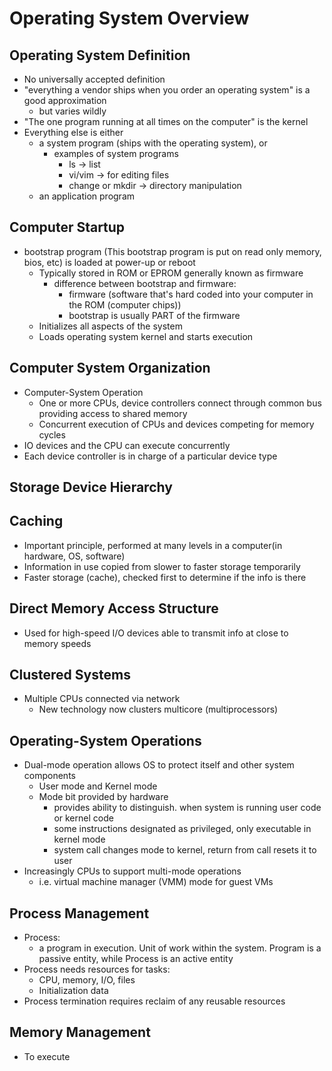 # Operating System Overview
## Operating System Definition
- No universally accepted definition
- "everything a vendor ships when you order an operating system" is a good approximation
	- but varies wildly
- "The one program running at all times on the computer" is the kernel
- Everything else is either
	- a system program (ships with the operating system), or
		- examples of system programs
			- ls -> list
			- vi/vim -> for editing files
			- change or mkdir -> directory manipulation
	- an application program
## Computer Startup
- bootstrap program (This bootstrap program is put on read only memory, bios, etc) is loaded at power-up or reboot 
	- Typically stored in ROM or EPROM generally known as firmware
		- difference between bootstrap and firmware: 
			- firmware (software that's hard coded into your computer in the ROM (computer chips))
			- bootstrap is usually PART of the firmware
	- Initializes all aspects of the system
	- Loads operating system kernel and starts execution
## Computer System Organization
- Computer-System Operation
	- One or more CPUs, device controllers connect through common bus providing access to shared memory
	- Concurrent execution of CPUs and devices competing for memory cycles
- IO devices and the CPU can execute concurrently
- Each device controller is in charge of a particular device type
## Storage Device Hierarchy
## Caching
- Important principle, performed at many levels in a computer(in hardware, OS, software)
- Information in use copied from slower to faster storage temporarily
- Faster storage (cache), checked first to determine if the info is there
## Direct Memory Access Structure
- Used for high-speed I/O devices able to transmit info at close to memory speeds
## Clustered Systems
- Multiple CPUs connected via network
	- New technology now clusters multicore (multiprocessors)
## Operating-System Operations
- Dual-mode operation allows OS to protect itself and other system components
	- User mode and Kernel mode
	- Mode bit provided by hardware
		- provides ability to distinguish. when system is running user code or kernel code
		- some instructions designated as privileged, only executable in kernel mode
		- system call changes mode to kernel, return from call resets it to user
- Increasingly CPUs to support multi-mode operations
	- i.e. virtual machine manager (VMM) mode for guest VMs
## Process Management
- Process: 
	- a program in execution. Unit of work within the system. Program is a passive entity, while Process is an active entity
- Process needs resources for tasks:
	- CPU, memory, I/O, files
	- Initialization data
- Process termination requires reclaim of any reusable resources
## Memory Management
- To execute